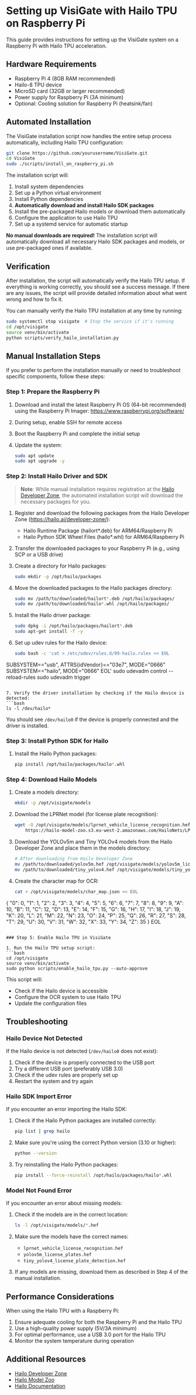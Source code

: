 # Setting up VisiGate with Hailo TPU on Raspberry Pi

This guide provides instructions for setting up the VisiGate system on a Raspberry Pi with Hailo TPU acceleration.

## Hardware Requirements

- Raspberry Pi 4 (8GB RAM recommended)
- Hailo-8 TPU device
- MicroSD card (32GB or larger recommended)
- Power supply for Raspberry Pi (3A minimum)
- Optional: Cooling solution for Raspberry Pi (heatsink/fan)

## Automated Installation

The VisiGate installation script now handles the entire setup process automatically, including Hailo TPU configuration:

```bash
git clone https://github.com/yourusername/VisiGate.git
cd VisiGate
sudo ./scripts/install_on_raspberry_pi.sh
```

The installation script will:
1. Install system dependencies
2. Set up a Python virtual environment
3. Install Python dependencies
4. **Automatically download and install Hailo SDK packages**
5. Install the pre-packaged Hailo models or download them automatically
6. Configure the application to use Hailo TPU
7. Set up a systemd service for automatic startup

**No manual downloads are required!** The installation script will automatically download all necessary Hailo SDK packages and models, or use pre-packaged ones if available.

## Verification

After installation, the script will automatically verify the Hailo TPU setup. If everything is working correctly, you should see a success message. If there are any issues, the script will provide detailed information about what went wrong and how to fix it.

You can manually verify the Hailo TPU installation at any time by running:

```bash
sudo systemctl stop visigate  # Stop the service if it's running
cd /opt/visigate
source venv/bin/activate
python scripts/verify_hailo_installation.py
```

## Manual Installation Steps

If you prefer to perform the installation manually or need to troubleshoot specific components, follow these steps:

### Step 1: Prepare the Raspberry Pi

1. Download and install the latest Raspberry Pi OS (64-bit recommended) using the Raspberry Pi Imager:
   https://www.raspberrypi.org/software/

2. During setup, enable SSH for remote access

3. Boot the Raspberry Pi and complete the initial setup

4. Update the system:
   ```bash
   sudo apt update
   sudo apt upgrade -y
   ```

### Step 2: Install Hailo Driver and SDK

> **Note**: While manual installation requires registration at the [Hailo Developer Zone](https://hailo.ai/developer-zone/), the automated installation script will download the necessary packages for you.

1. Register and download the following packages from the Hailo Developer Zone (https://hailo.ai/developer-zone/):
   - Hailo Runtime Package (hailort*.deb) for ARM64/Raspberry Pi
   - Hailo Python SDK Wheel Files (hailo*.whl) for ARM64/Raspberry Pi

2. Transfer the downloaded packages to your Raspberry Pi (e.g., using SCP or a USB drive)

3. Create a directory for Hailo packages:
   ```bash
   sudo mkdir -p /opt/hailo/packages
   ```

4. Move the downloaded packages to the Hailo packages directory:
   ```bash
   sudo mv /path/to/downloaded/hailort*.deb /opt/hailo/packages/
   sudo mv /path/to/downloaded/hailo*.whl /opt/hailo/packages/
   ```

5. Install the Hailo driver package:
   ```bash
   sudo dpkg -i /opt/hailo/packages/hailort*.deb
   sudo apt-get install -f -y
   ```

6. Set up udev rules for the Hailo device:
   ```bash
   sudo bash -c 'cat > /etc/udev/rules.d/99-hailo.rules << EOL
SUBSYSTEM=="usb", ATTRS{idVendor}=="03e7", MODE="0666"
SUBSYSTEM=="hailo", MODE="0666"
EOL'
   sudo udevadm control --reload-rules
   sudo udevadm trigger
   ```

7. Verify the driver installation by checking if the Hailo device is detected:
   ```bash
   ls -l /dev/hailo*
   ```
   You should see `/dev/hailo0` if the device is properly connected and the driver is installed.

### Step 3: Install Python SDK for Hailo

1. Install the Hailo Python packages:
   ```bash
   pip install /opt/hailo/packages/hailo*.whl
   ```

### Step 4: Download Hailo Models

1. Create a models directory:
   ```bash
   mkdir -p /opt/visigate/models
   ```

2. Download the LPRNet model (for license plate recognition):
   ```bash
   wget -O /opt/visigate/models/lprnet_vehicle_license_recognition.hef \
       https://hailo-model-zoo.s3.eu-west-2.amazonaws.com/HailoNets/LPR/ocr/lprnet/2022-03-09/lprnet.hef
   ```

3. Download the YOLOv5m and Tiny YOLOv4 models from the Hailo Developer Zone and place them in the models directory:
   ```bash
   # After downloading from Hailo Developer Zone
   mv /path/to/downloaded/yolov5m.hef /opt/visigate/models/yolov5m_license_plates.hef
   mv /path/to/downloaded/tiny_yolov4.hef /opt/visigate/models/tiny_yolov4_license_plate_detection.hef
   ```

4. Create the character map for OCR:
   ```bash
   cat > /opt/visigate/models/char_map.json << EOL
{
    "0": 0,
    "1": 1,
    "2": 2,
    "3": 3,
    "4": 4,
    "5": 5,
    "6": 6,
    "7": 7,
    "8": 8,
    "9": 9,
    "A": 10,
    "B": 11,
    "C": 12,
    "D": 13,
    "E": 14,
    "F": 15,
    "G": 16,
    "H": 17,
    "I": 18,
    "J": 19,
    "K": 20,
    "L": 21,
    "M": 22,
    "N": 23,
    "O": 24,
    "P": 25,
    "Q": 26,
    "R": 27,
    "S": 28,
    "T": 29,
    "U": 30,
    "V": 31,
    "W": 32,
    "X": 33,
    "Y": 34,
    "Z": 35
}
EOL
   ```

### Step 5: Enable Hailo TPU in VisiGate

1. Run the Hailo TPU setup script:
   ```bash
   cd /opt/visigate
   source venv/bin/activate
   sudo python scripts/enable_hailo_tpu.py --auto-approve
   ```

This script will:
- Check if the Hailo device is accessible
- Configure the OCR system to use Hailo TPU
- Update the configuration files

## Troubleshooting

### Hailo Device Not Detected

If the Hailo device is not detected (`/dev/hailo0` does not exist):

1. Check if the device is properly connected to the USB port
2. Try a different USB port (preferably USB 3.0)
3. Check if the udev rules are properly set up
4. Restart the system and try again

### Hailo SDK Import Error

If you encounter an error importing the Hailo SDK:

1. Check if the Hailo Python packages are installed correctly:
   ```bash
   pip list | grep hailo
   ```

2. Make sure you're using the correct Python version (3.10 or higher):
   ```bash
   python --version
   ```

3. Try reinstalling the Hailo Python packages:
   ```bash
   pip install --force-reinstall /opt/hailo/packages/hailo*.whl
   ```

### Model Not Found Error

If you encounter an error about missing models:

1. Check if the models are in the correct location:
   ```bash
   ls -l /opt/visigate/models/*.hef
   ```

2. Make sure the models have the correct names:
   - `lprnet_vehicle_license_recognition.hef`
   - `yolov5m_license_plates.hef`
   - `tiny_yolov4_license_plate_detection.hef`

3. If any models are missing, download them as described in Step 4 of the manual installation.

## Performance Considerations

When using the Hailo TPU with a Raspberry Pi:

1. Ensure adequate cooling for both the Raspberry Pi and the Hailo TPU
2. Use a high-quality power supply (5V/3A minimum)
3. For optimal performance, use a USB 3.0 port for the Hailo TPU
4. Monitor the system temperature during operation

## Additional Resources

- [Hailo Developer Zone](https://hailo.ai/developer-zone/)
- [Hailo Model Zoo](https://github.com/hailo-ai/hailo_model_zoo)
- [Hailo Documentation](https://hailo.ai/documentation/)
